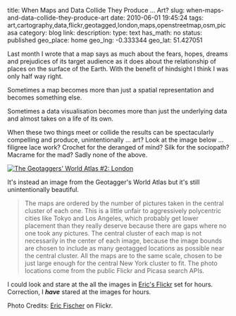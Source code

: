 title: When Maps and Data Collide They Produce ... Art?
slug: when-maps-and-data-collide-they-produce-art
date: 2010-06-01 19:45:24
tags: art,cartography,data,flickr,geotagged,london,maps,openstreetmap,osm,picasa
category: blog
link: 
description: 
type: text
has_math: no
status: published
geo_place: home
geo_lng: -0.333344
geo_lat: 51.427051

Last month I wrote that a map says as much about the fears, hopes, dreams and prejudices of its target audience as it does about the relationship of places on the surface of the Earth. With the benefit of hindsight I think I was only half way right.

Sometimes a map becomes more than just a spatial representation and becomes something else.

Sometimes a data visualisation becomes more than just the underlying data and almost takes on a life of its own.

When these two things meet or collide the results can be spectacularly compelling and produce, unintentionally ... art? Look at the image below ... filigree lace work? Crochet for the deranged of mind? Silk for the sociopath? Macrame for the mad? Sadly none of the above.

[![The Geotaggers' World Atlas #2: London](https://farm4.static.flickr.com/3042/4621770253_bc207f9f42_d.jpg)](https://www.flickr.com/photos/walkingsf/4621770253/ "The Geotaggers' World Atlas #2: London")

It's instead an image from the Geotagger's World Atlas but it's still unintentionally beautiful.

<!-- TEASER_END -->


> The maps are ordered by the number of pictures taken in the central cluster of each one. This is a little unfair to aggressively polycentric cities like Tokyo and Los Angeles, which probably get lower placement than they really deserve because there are gaps where no one took any pictures. The central cluster of each map is not necessarily in the center of each image, because the image bounds are chosen to include as many geotagged locations as possible near the central cluster. All the maps are to the same scale, chosen to be just large enough for the central New York cluster to fit. The photo locations come from the public Flickr and Picasa search APIs.


I could look and stare at the all the images in [Eric's Flickr](https://www.flickr.com/photos/walkingsf/sets/72157623971287575/ "https://www.flickr.com/photos/walkingsf/sets/72157623971287575/") set for hours. Correction, I ***have*** stared at the images for hours.

Photo Credits: [Eric Fischer](https://www.flickr.com/photos/walkingsf/4621770253/ "https://www.flickr.com/photos/walkingsf/4621770253/") on Flickr.


